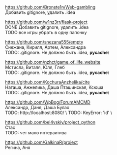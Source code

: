 https://github.com/Bronste1n/Web-gambling \
Добавить gitignore, удалить .idea

https://github.com/w1nz3rr/flask-project \
DONE Добавить gitignore, удалить .idea \
TODO все игры убрать в одну папочку


https://github.com/snezana555/empty \
Снежана, Кирилл, Артем, Александра	\
TODO: .gitignore. Не должно быть .idea, __pycache__\


https://github.com/nzhct/game_of_life_website \
Мстисла, Виталя, Юля, Глеб	 \
TODO: .gitignore. Не должно быть .idea, __pycache__\


https://github.com/KochuraAnzhelika/cite \
Наташа, Анжелика, Даша Пташинская, Ксюша	\
TODO: .gitignore. Не должно быть .idea, __pycache__\

https://github.com/WpBog/ForumAMCMD \
Александр, Даня, Даша Булах	\
TODO: http://localhost:8080/ \ 
TODO: KeyError: 'id' \

https://github.com/bel4vskiy/project_python \
Стас	
TODO: чет мало интерактива 

https://github.com/GalkinaR/project \
Регина, Аня	
